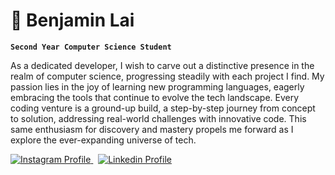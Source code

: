 # 🐓 Benjamin Lai

**`Second Year Computer Science Student`**

As a dedicated developer, I wish to carve out a distinctive presence in the realm of computer science, progressing steadily with each project I find. My passion lies in the joy of learning new programming languages, eagerly embracing the tools that continue to evolve the tech landscape. Every coding venture is a ground-up build, a step-by-step journey from concept to solution, addressing real-world challenges with innovative code. This same enthusiasm for discovery and mastery propels me forward as I explore the ever-expanding universe of tech.

<p align="left">
<a href="https://www.instagram.com/b4nny_49/"> 
    <img alt="Instagram Profile" src="https://custom-icon-badges.demolab.com/badge/Instagram-black.svg?logo=heart&logoColor=white">
</a> &nbsp
<a href="https://www.linkedin.com/in/benjamin-lai1/"> 
    <img alt="Linkedin Profile" src="https://custom-icon-badges.demolab.com/badge/Linkedin-blue.svg?logo=link&logoColor=white">
</a>
</p>


